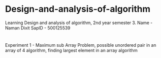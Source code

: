 # Design-and-analysis-of-algorithm
Learning Design and analysis of algorithm, 2nd year semester 3. Name - Naman Dixit SapID - 500125539
#
Experiment 1 - Maximum sub Array Problem, possible unordered pair in an array of 4 algorithm, finding largest element in an array algorithm
